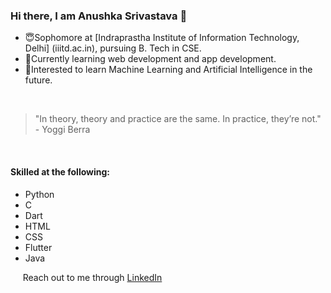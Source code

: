 ### Hi there, I am Anushka Srivastava 👋

<!--
**anushk4/anushk4** is a ✨ _special_ ✨ repository because its `README.md` (this file) appears on your GitHub profile.

Here are some ideas to get you started:

- 🔭 I’m currently working on ...
- 🌱 I’m currently learning ...
- 👯 I’m looking to collaborate on ...
- 🤔 I’m looking for help with ...
- 💬 Ask me about ...
- 📫 How to reach me: ...
- 😄 Pronouns: ...
- ⚡ Fun fact: ...
-->
- 😇Sophomore at [Indraprastha Institute of Information Technology, Delhi] (iiitd.ac.in), pursuing B. Tech in CSE.
- 🌱Currently learning web development and app development.
- 🙌Interested to learn Machine Learning and Artificial Intelligence in the future.

&nbsp;&nbsp;&nbsp;
> "In theory, theory and practice are the same. In practice, they’re not." - Yoggi Berra

&nbsp;&nbsp;&nbsp;
#### Skilled at the following:
- Python
- C
- Dart
- HTML
- CSS
- Flutter
- Java

&nbsp;&nbsp;&nbsp;&nbsp;
Reach out to me through [LinkedIn](linkedin.com/in/anushka-srivastava-798540255)
